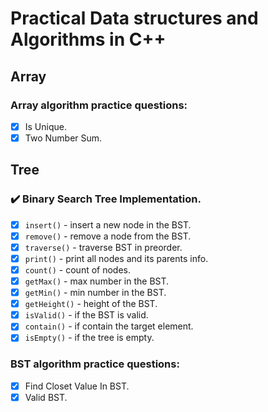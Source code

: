 # Practical Data structures and Algorithms in C++

## Array

### Array algorithm practice questions:

- [x] Is Unique.
- [x] Two Number Sum.

## Tree

### :heavy_check_mark: Binary Search Tree Implementation.

- [x] `insert()`            - insert a new node in the BST.
- [x] `remove()`            - remove a node from the BST.
- [x] `traverse()`          - traverse BST in preorder.
- [x] `print()`             - print all nodes and its parents info.
- [x] `count()`             - count of nodes.
- [x] `getMax()`            - max number in the BST.
- [x] `getMin()`            - min number in the BST.
- [x] `getHeight()`         - height of the BST.
- [x] `isValid()`           - if the BST is valid.
- [x] `contain()`           - if contain the target element.
- [x] `isEmpty()`           - if the tree is empty.

### BST algorithm practice questions:

- [x] Find Closet Value In BST.
- [x] Valid BST.
